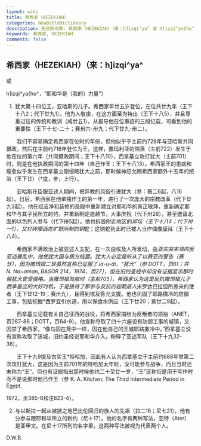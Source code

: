 ```yaml
---
layout: wiki
title: 希西家（HEZEKIAH）
categories: NewBibleDictionary
description: 圣经新词典: 希西家（HEZEKIAH）（来：h]izqi^ya^ 或 h]izqi^ya{hu^，“耶和华是〔我的〕力量”）
keywords: 希西家, HEZEKIAH
comments: false
---
```


## 希西家（HEZEKIAH）（来：h]izqi^ya^

或

h]izqi^ya{hu^，“耶和华是〔我的〕力量”）

1. 犹大第十四位王，亚哈斯的儿子。希西家年廿五岁登位，在位共廿九年（王下十八2；代下廿九1）。他为人敬虔，在这方面至为特出（王下十八5），并且尊重过往的传统和教训（咸廿五1）。从报导他在位事迹的三段记载，可看到他的重要性（王下十七-二十；赛卅六-卅九；代下廿九-卅二）。

　　我们不容易确定希西家在位时的年份，但他似乎于主前约729年与亚哈斯共同摄政，然后在主前约716年登位为王。这样，撒玛利亚的陷落（主前722）发生于他在位的第六年（共同摄政期间；王下十八10），西拿基立攻打犹大（主前701）时，则是在他执政期间的第十四年（自己作王；王下十八13）。希西家王的患病和痊愈似乎发生在西拿基立刚侵略犹大之前，那时候神应允赐希西家额外十五年的统治（王下廿）（*度，步，上行）。

　　亚哈斯在臣服亚述人期间，把异教的风俗引进犹大（参：赛二6起，八16起）。日后，希西家在他单独作王的第一年，进行了一次庞大的宗教改革（代下廿九3起）。他在经洁净和装修的圣殿中重新建立对耶和华的真正敬拜，重新确定耶和华与其子民所立的约，并重新制定逾越节，大事庆祝（代下卅26），甚至邀请北面的以色列人参与（代下卅5起）。他也拆毁附近地区的*邱坛（王下十八4；代下卅一1），又打碎摩西在旷野所制的铜*蛇；这铜蛇到此时已被人当作偶像膜拜（王下十八4）。

　　希西家不满政治上被亚述人支配，在一次由埃及人所发动，由*亚实突率领的反亚述暴乱中，他使犹大国与叛方结盟。犹大人必定是听从了以赛亚的警告（赛廿），因为撒珥根二世虽然宣称已征服了 ia-u-di，“犹大”（参 DOTT，页61；并 N. Na~aman, BASOR 214，1974，页27），但在旧约圣经中却没有证据显示那时候犹大曾受侵略。当撒珥根驾崩时（主前705），希西家认为这是反抗撒珥根儿子西拿基立的大好时机，于是接待了那参与反抗的迦勒底人*米罗达巴拉但所差来的使者（王下廿12-19；赛卅九），且得到埃及答允支援。他也巩固了耶路撒冷的防御工事，包括挖掘*西罗亚引水道，用以保食水供应（王下廿20；赛廿二9起）。

　　西拿基立记载有关自己征西的战役，将希西家描绘为反叛者的领袖（ANET，页287-88；DOTT，页64-9）。他宣称夺取了四十六座设有防御工事的城镇，又囚禁了希西家，“像鸟囚在笼中一样，囚在他自己的王城耶路撒冷中。”西拿基立没有宣称攻取了该城，旧约圣经说耶和华介入，粉碎了亚述军队（王下十九32-36）。

　　王下十九9提及古实王*特哈加，因此有人认为西拿基立于主前约688年曾第二次攻打犹大，这是因为主前701年的特哈加太年轻，没可能参与战争，而且当时还未称为“王”。但也有证据指出那时候他约二十至廿一岁，“王”这称衔是用于写作时而不是说那时他已作王（参 K. A. Kitchen, The Third Intermediate Period in Egypt,

1972，页385-6和注823-4）。

2. 与以斯拉一起从被掳之地巴比伦回归的族人的先祖（拉二16；尼七21），他有分参与跟耶和华所立的新约（尼十17）。他的名字有两种写法，亚特（Ater）是亚甲文。在尼十17所列的名字里，这两种写法被视为代表两个人。

D.W.B.








